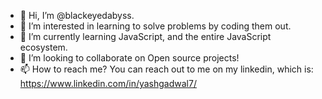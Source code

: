 - 👋 Hi, I’m @blackeyedabyss.
- 👀 I’m interested in learning to solve problems by coding them out.
- 🌱 I’m currently learning JavaScript, and the entire JavaScript ecosystem.
- 💞️ I’m looking to collaborate on Open source projects!
- 📫 How to reach me? You can reach out to me on my linkedin, which is: https://www.linkedin.com/in/yashgadwal7/

<!---
blackeyedabyss/blackeyedabyss is a ✨ special ✨ repository because its `README.md` (this file) appears on your GitHub profile.
You can click the Preview link to take a look at your changes.
--->
